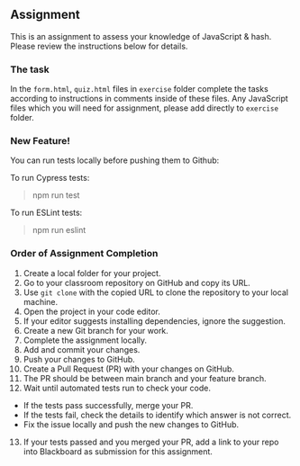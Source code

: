 ## Assignment

This is an assignment to assess your knowledge of JavaScript & hash. Please review the instructions below for details.

### The task

In the `form.html`, `quiz.html` files in `exercise` folder complete the tasks according to instructions in comments inside of these files.
Any JavaScript files which you will need for assignment, please add directly to `exercise` folder.

### New Feature!

You can run tests locally before pushing them to Github:

To run Cypress tests:

> npm run test

To run ESLint tests:

> npm run eslint

### Order of Assignment Completion

1. Create a local folder for your project.
2. Go to your classroom repository on GitHub and copy its URL.
3. Use `git clone` with the copied URL to clone the repository to your local machine.
4. Open the project in your code editor.
5. If your editor suggests installing dependencies, ignore the suggestion.
6. Create a new Git branch for your work.
7. Complete the assignment locally.
8. Add and commit your changes.
9. Push your changes to GitHub.
10. Create a Pull Request (PR) with your changes on GitHub.
11. The PR should be between main branch and your feature branch.
12. Wait until automated tests run to check your code.
- If the tests pass successfully, merge your PR.
- If the tests fail, check the details to identify which answer is not correct.
- Fix the issue locally and push the new changes to GitHub.
13. If your tests passed and you merged your PR, add a link to your repo into Blackboard as submission for this assignment.
